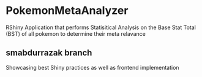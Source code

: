 # PokemonMetaAnalyzer
RShiny Application that performs Statisitical Analysis on the Base Stat Total (BST) of all pokemon to determine their meta relavance 

## smabdurrazak branch
Showcasing best Shiny practices as well as frontend implementation